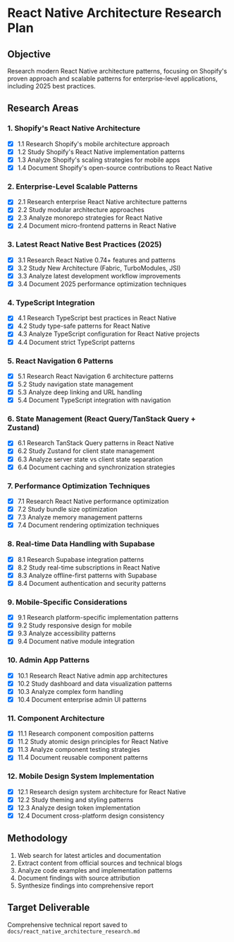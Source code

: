 # React Native Architecture Research Plan

## Objective
Research modern React Native architecture patterns, focusing on Shopify's proven approach and scalable patterns for enterprise-level applications, including 2025 best practices.

## Research Areas

### 1. Shopify's React Native Architecture
- [x] 1.1 Research Shopify's mobile architecture approach
- [x] 1.2 Study Shopify's React Native implementation patterns
- [x] 1.3 Analyze Shopify's scaling strategies for mobile apps
- [x] 1.4 Document Shopify's open-source contributions to React Native

### 2. Enterprise-Level Scalable Patterns
- [x] 2.1 Research enterprise React Native architecture patterns
- [x] 2.2 Study modular architecture approaches
- [x] 2.3 Analyze monorepo strategies for React Native
- [x] 2.4 Document micro-frontend patterns in React Native

### 3. Latest React Native Best Practices (2025)
- [x] 3.1 Research React Native 0.74+ features and patterns
- [x] 3.2 Study New Architecture (Fabric, TurboModules, JSI)
- [x] 3.3 Analyze latest development workflow improvements
- [x] 3.4 Document 2025 performance optimization techniques

### 4. TypeScript Integration
- [x] 4.1 Research TypeScript best practices in React Native
- [x] 4.2 Study type-safe patterns for React Native
- [x] 4.3 Analyze TypeScript configuration for React Native projects
- [x] 4.4 Document strict TypeScript patterns

### 5. React Navigation 6 Patterns
- [x] 5.1 Research React Navigation 6 architecture patterns
- [x] 5.2 Study navigation state management
- [x] 5.3 Analyze deep linking and URL handling
- [x] 5.4 Document TypeScript integration with navigation

### 6. State Management (React Query/TanStack Query + Zustand)
- [x] 6.1 Research TanStack Query patterns in React Native
- [x] 6.2 Study Zustand for client state management
- [x] 6.3 Analyze server state vs client state separation
- [x] 6.4 Document caching and synchronization strategies

### 7. Performance Optimization Techniques
- [x] 7.1 Research React Native performance optimization
- [x] 7.2 Study bundle size optimization
- [x] 7.3 Analyze memory management patterns
- [x] 7.4 Document rendering optimization techniques

### 8. Real-time Data Handling with Supabase
- [x] 8.1 Research Supabase integration patterns
- [x] 8.2 Study real-time subscriptions in React Native
- [x] 8.3 Analyze offline-first patterns with Supabase
- [x] 8.4 Document authentication and security patterns

### 9. Mobile-Specific Considerations
- [x] 9.1 Research platform-specific implementation patterns
- [x] 9.2 Study responsive design for mobile
- [x] 9.3 Analyze accessibility patterns
- [x] 9.4 Document native module integration

### 10. Admin App Patterns
- [x] 10.1 Research React Native admin app architectures
- [x] 10.2 Study dashboard and data visualization patterns
- [x] 10.3 Analyze complex form handling
- [x] 10.4 Document enterprise admin UI patterns

### 11. Component Architecture
- [x] 11.1 Research component composition patterns
- [x] 11.2 Study atomic design principles for React Native
- [x] 11.3 Analyze component testing strategies
- [x] 11.4 Document reusable component patterns

### 12. Mobile Design System Implementation
- [x] 12.1 Research design system architecture for React Native
- [x] 12.2 Study theming and styling patterns
- [x] 12.3 Analyze design token implementation
- [x] 12.4 Document cross-platform design consistency

## Methodology
1. Web search for latest articles and documentation
2. Extract content from official sources and technical blogs
3. Analyze code examples and implementation patterns
4. Document findings with source attribution
5. Synthesize findings into comprehensive report

## Target Deliverable
Comprehensive technical report saved to `docs/react_native_architecture_research.md`